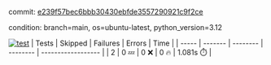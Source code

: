 commit: [e239f57bec6bbb30430ebfde3557290921c9f2ce](https://github.com/rcmdnk/parallel-job/tree/e239f57bec6bbb30430ebfde3557290921c9f2ce)

condition: branch=main, os=ubuntu-latest, python_version=3.12

[![test](https://github.com/rcmdnk/parallel-job/actions/workflows/test.yml/badge.svg)](https://github.com/rcmdnk/parallel-job/actions/runs/14320809174)
| Tests | Skipped | Failures | Errors | Time |
| ----- | ------- | -------- | -------- | ------------------ |
| 2 | 0 :zzz: | 0 :x: | 0 :fire: | 1.081s :stopwatch: |

